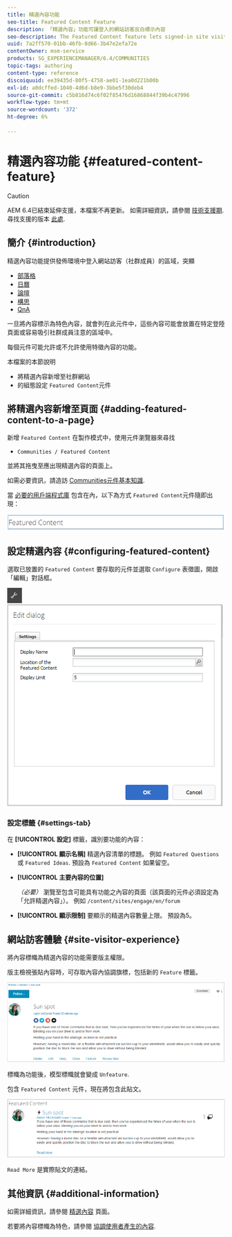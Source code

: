 ```yaml
---
title: 精選內容功能
seo-title: Featured Content Feature
description: 「精選內容」功能可讓登入的網站訪客反白標示內容
seo-description: The Featured Content feature lets signed-in site visitors highlight content
uuid: 7a2ff570-01bb-46fb-8d66-3b47e2efa72e
contentOwner: msm-service
products: SG_EXPERIENCEMANAGER/6.4/COMMUNITIES
topic-tags: authoring
content-type: reference
discoiquuid: ee39435d-80f5-4758-ae01-1ea0d221b00b
exl-id: a0dcffed-1040-4d6d-b8e9-3bbe5f30deb4
source-git-commit: c5b816d74c6f02f85476d16868844f39b4c47996
workflow-type: tm+mt
source-wordcount: '372'
ht-degree: 6%

---
```


# 精選內容功能 {#featured-content-feature}

>[!CAUTION]
>
>AEM 6.4已結束延伸支援，本檔案不再更新。 如需詳細資訊，請參閱 [技術支援期](https://helpx.adobe.com//tw/support/programs/eol-matrix.html). 尋找支援的版本 [此處](https://experienceleague.adobe.com/docs/).

## 簡介 {#introduction}

精選內容功能提供發佈環境中登入網站訪客（社群成員）的區域，突顯

* [部落格](blog-feature.md)
* [日曆](calendar.md)
* [論壇](forum.md)
* [構思](ideation-feature.md)
* [QnA](working-with-qna.md)

一旦將內容標示為特色內容，就會列在此元件中，這些內容可能會放置在特定登陸頁面或容易吸引社群成員注意的區域中。

每個元件可能允許或不允許使用特徵內容的功能。

本檔案的本節說明

* 將精選內容新增至社群網站
* 的組態設定 `Featured Content`元件

## 將精選內容新增至頁面 {#adding-featured-content-to-a-page}

新增 `Featured Content` 在製作模式中，使用元件瀏覽器來尋找

* `Communities / Featured Content`

並將其拖曳至應出現精選內容的頁面上。

如需必要資訊，請造訪 [Communities元件基本知識](basics.md).

當 [必要的用戶端程式庫](essentials-featured.md#essentials-for-client-side) 包含在內，以下為方式 `Featured Content`元件隨即出現：

![chlimage_1-13](assets/chlimage_1-13.png)

## 設定精選內容 {#configuring-featured-content}

選取已放置的 `Featured Content` 要存取的元件並選取 `Configure` 表徵圖，開啟「編輯」對話框。

![chlimage_1-14](assets/chlimage_1-14.png) ![chlimage_1-15](assets/chlimage_1-15.png)

### 設定標籤 {#settings-tab}

在 **[!UICONTROL 設定]** 標籤，識別要功能的內容：

* **[!UICONTROL 顯示名稱]**
精選內容清單的標題。 例如 
`Featured Questions` 或 `Featured Ideas`. 預設為 `Featured Content` 如果留空。

* **[!UICONTROL 主要內容的位置]**

   *（必要）* 瀏覽至包含可能具有功能之內容的頁面（該頁面的元件必須設定為「允許精選內容」）。 例如 `/content/sites/engage/en/forum`

* **[!UICONTROL 顯示限制]**
要顯示的精選內容數量上限。 預設為5。

## 網站訪客體驗 {#site-visitor-experience}

將內容標幟為精選內容的功能需要版主權限。

版主檢視張貼內容時，可存取內容內協調旗標，包括新的 `Feature` 標籤。

![chlimage_1-16](assets/chlimage_1-16.png)

標幟為功能後，模型標幟就會變成 `Unfeature`.

包含 `Featured Content` 元件，現在將包含此貼文。

![chlimage_1-17](assets/chlimage_1-17.png)

`Read More` 是實際貼文的連結。

## 其他資訊 {#additional-information}

如需詳細資訊，請參閱 [精選內容](essentials-featured.md) 頁面。

若要將內容標幟為特色，請參閱 [協調使用者產生的內容](moderate-ugc.md).

